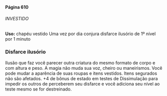 
**Página 610**

###### INVESTIDO
**Uso:** chapéu vestido
Uma vez por dia conjura disfarce ilusório de 1º nível por 1 minuto


### Disfarce ilusório
Ilusão que faz você parecer outra criatura do mesmo formato de corpo e com altura e peso.
A magia não muda sua voz, cheiro ou maneirismos.
Você pode mudar a aparência de suas roupas e itens vestidos.
Itens segurados não são afetados.
+4 de bônus de estado em testes de Dissimulação para impedir os outros de perceberem seu disfarce e você adiciona seu nível ao teste mesmo se for destreinado.